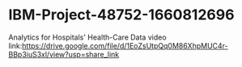 # IBM-Project-48752-1660812696
Analytics for Hospitals' Health-Care Data
video link:https://drive.google.com/file/d/1EoZsUtpQq0M86XhpMUC4r-BBp3iuS3xl/view?usp=share_link
